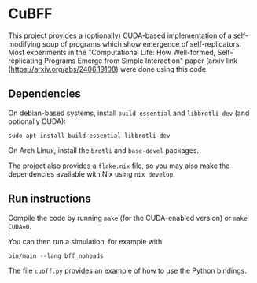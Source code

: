 # CuBFF

This project provides a (optionally) CUDA-based implementation of a
self-modifying soup of programs which show emergence of self-replicators. Most
experiments in the "Computational Life: How Well-formed, Self-replicating Programs 
Emerge from Simple Interaction" paper (arxiv link (https://arxiv.org/abs/2406.19108) were done using this code.

## Dependencies
On debian-based systems, install `build-essential` and `libbrotli-dev` (and optionally CUDA):

  `sudo apt install build-essential libbrotli-dev`

On Arch Linux, install the `brotli` and `base-devel` packages.

The project also provides a `flake.nix` file, so you may also make the
dependencies available with Nix using `nix develop`.

## Run instructions

Compile the code by running `make` (for the CUDA-enabled version) or `make
CUDA=0`.

You can then run a simulation, for example with

  `bin/main --lang bff_noheads`

The file `cubff.py` provides an example of how to use the Python bindings.

